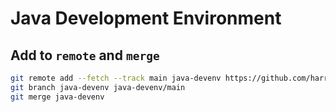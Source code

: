 # Java Development Environment

## Add to `remote` and `merge`

```sh
git remote add --fetch --track main java-devenv https://github.com/harryplusplus/java-devenv.git
git branch java-devenv java-devenv/main
git merge java-devenv
```
